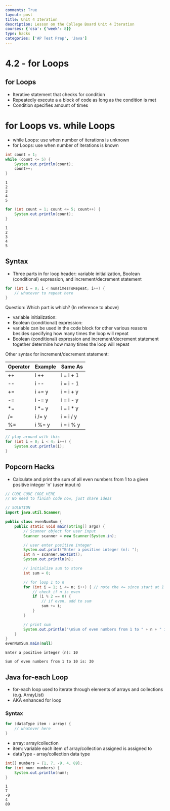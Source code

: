 ```yaml
---
comments: True
layout: post
title: Unit 4 Iteration
description: Lesson on the College Board Unit 4 Iteration
courses: {'csa': {'week': 8}}
type: hacks
categories: ['AP Test Prep', 'Java']
---
```


# 4.2 - for Loops
## for Loops
- Iterative statement that checks for condition
- Repeatedly execute a a block of code as long as the condition is met
- Condition specifies amount of times



# for Loops vs. while Loops
- while Loops: use when number of iterations is unknown
- for Loops: use when number of iterations is known


```java
int count = 1;
while (count <= 5) {
    System.out.println(count);
    count++;
}
```

    1
    2
    3
    4
    5



```java
for (int count = 1; count <= 5; count++) {
    System.out.println(count);
}
```

    1
    2
    3
    4
    5


## Syntax
- Three parts in for loop header: variable initialization, Boolean (conditional) expression, and increment/decrement statement


```java
for (int i = 0; i < numTimesToRepeat; i++) { 
    // whatever to repeat here
}
```

Question: Which part is which? (In reference to above)

- variable initialization:
- Boolean (conditional) expression:
- variable can be used in the code block for other various reasons besides specifying how many times the loop will repeat
- Boolean (conditional) expression and increment/decrement statement together determine how many times the loop will repeat

Other syntax for increment/decrement statement:

|Operator | Example | Same As |
|----|--------|-----------|
| ++ |  i ++  | i = i + 1 |
| -- |  i --  | i = i - 1 |
| += | i += y | i = i + y |
| -= | i -= y | i = i - y |
| *= | i *= y | i = i * y |
| /= | i /= y | i = i / y |
| %= | i %= y | i = i % y |


```java
// play around with this 
for (int i = 0; i < 4; i++) { 
    System.out.println(i);
}
```

## Popcorn Hacks
- Calculate and print the sum of all even numbers from 1 to a given positive integer 'n' (user input n)


```java
// CODE CODE CODE HERE
// No need to finish code now, just share ideas
```


```java
// SOLUTION
import java.util.Scanner;

public class evenNumSum {
    public static void main(String[] args) {
        // Scanner object for user input
        Scanner scanner = new Scanner(System.in);

        // user enter positive integer
        System.out.print("Enter a positive integer (n): ");
        int n = scanner.nextInt();
        System.out.println(n);

        // initialize sum to store
        int sum = 0;

        // for loop 1 to n
        for (int i = 1; i <= n; i++) { // note the <= since start at 1
            // check if n is even
            if (i % 2 == 0) {
                // if even, add to sum
                sum += i;
            }
        }

        // print sum
        System.out.println("\nSum of even numbers from 1 to " + n + " is: " + sum);
    }
}
evenNumSum.main(null)
```

    Enter a positive integer (n): 10
    
    Sum of even numbers from 1 to 10 is: 30




## Java for-each Loop
- for-each loop used to iterate through elements of arrays and collections (e.g. ArrayList)
- AKA enhanced for loop
### Syntax


```java
for (dataType item : array) {
    // whatever here
}
```

- array: array/collection
- item: variable each item of array/collection assigned is assigned to
- dataType - array/collection data type


```java
int[] numbers = {1, 7, -9, 4, 89};
for (int num: numbers) {
    System.out.println(num);
}
```

    1
    7
    -9
    4
    89

